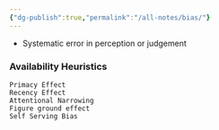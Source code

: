 ```yaml
---
{"dg-publish":true,"permalink":"/all-notes/bias/"}
---
```



- Systematic error in perception or judgement 
### Availability Heuristics 
	Primacy Effect 
	Recency Effect 
	Attentional Narrowing 
	Figure ground effect
	Self Serving Bias 